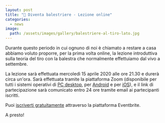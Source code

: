 ```yaml
---
layout: post
title: "🎯 Diventa balestriere - Lezione online"
categories:
  - news
image:
  path: /assets/images/gallery/balestriere-al-tiro-lato.jpg
---
```


Durante questo periodo in cui ognuno di noi è chiamato a restare a casa abbiamo
voluto proporre, per la prima volta online, la lezione introduttiva sulla teoria
del tiro con la balestra che normalmente effettuiamo dal vivo a settembre.

<!-- more -->

La lezione sarà effettuata mercoledì 15 aprile 2020 alle ore 21.30 e durerà
circa un'ora. Sarà effettuata tramite la piattaforma Zoom (disponibile per tutti
i sistemi operativi di [PC desktop](https://zoom.us/download), per [Android](https://play.google.com/store/apps/details?id=us.zoom.videomeetings) e per [iOS](https://apps.apple.com/us/app/id546505307)), e il link di
partecipazione sarà comunicato entro 24 ore tramite email ai partecipanti
iscritti.

Puoi [iscriverti gratuitamente](https://www.eventbrite.it/e/biglietti-diventa-balestriere-della-repubblica-di-lucca-lezione-online-102516230806)
attraverso la piattaforma Eventbrite.

A presto!
